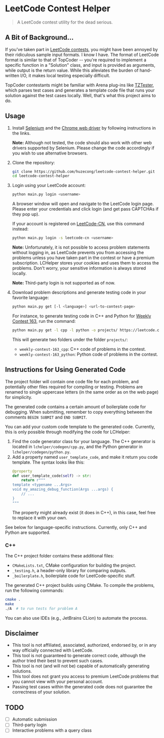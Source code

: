 # LeetCode Contest Helper

> A LeetCode contest utility for the dead serious.


## A Bit of Background...

If you've taken part in [LeetCode contests](https://leetcode.com/contest/), you might have been annoyed by their
ridiculous sample input formats. I know I have. The format of LeetCode format is similar to that of TopCoder -- you're
required to implement a specific function in a "Solution" class, and input is provided as arguments, while output is the
return value. While this alleviates the burden of hand-written I/O, it makes local testing especially difficult.

TopCoder contestants might be familiar with Arena plug-ins like
[TZTester](https://community.topcoder.com/contest/classes/TZTester/TZTester.html), which parses test cases and
generates a template code file that runs your solution against the test cases locally. Well, that's what this project
aims to do.


## Usage

1. Install [Selenium](https://selenium-python.readthedocs.io/installation.html) and the
   [Chrome web driver](https://sites.google.com/a/chromium.org/chromedriver/downloads) by following instructions
   in the links.

   **Note:** Although not tested, the code should also work with other web drivers supported by Selenium. Please change
   the code accordingly if you wish to use alternative browsers.
2. Clone the repository:
   ```bash
   git clone https://github.com/huzecong/leetcode-contest-helper.git
   cd leetcode-contest-helper
   ```
3. Login using your LeetCode account:
   ```bash
   python main.py login <username>
   ```
   A browser window will open and navigate to the LeetCode login page. Please enter your credentials and click login
   (and get pass CAPTCHAs if they pop up).

   If your account is registered on [LeetCode-CN](https://leetcode-cn.com), use this command instead:
   ```bash
   python main.py login -s leetcode-cn <username>
   ```

   **Note:** Unfortunately, it is not possible to access problem statements without logging in, as LeetCode prevents you
   from accessing the problems unless you have taken part in the contest or have a premium subscription. LCHelper stores
   your cookies and uses them to access the problems. Don't worry, your sensitive information is always stored locally.

   **Note:** Third-party login is not supported as of now.
4. Download problem descriptions and generate testing code in your favorite language:
   ```bash
   python main.py get [-l <language>] <url-to-contest-page>
   ```
   For instance, to generate testing code in C++ and Python for
   [Weekly Contest 163](https://leetcode.com/contest/weekly-contest-163), run the command:
   ```bash
   python main.py get -l cpp -l python -o projects/ https://leetcode.com/contest/weekly-contest-163
   ```
   This will generate two folders under the folder `projects/`:

   - `weekly-contest-163_cpp`: C++ code of problems in the contest.
   - `weekly-contest-163_python`: Python code of problems in the contest.


## Instructions for Using Generated Code

The project folder will contain one code file for each problem, and potentially other files required for compiling or
testing. Problems are renamed to single uppercase letters (in the same order as on the web page) for simplicity.

The generated code contains a certain amount of boilerplate code for debugging. When submitting, remember to copy
everything between the comments `BEGIN SUBMIT` and `END SUBMIT`.

You can add your custom code template to the generated code. Currently, this is only possible through modifying the code
for LCHelper:

1. Find the code generator class for your language. The C++ generator is located in `lchelper/codegen/cpp.py`, and the
   Python generator in `lchelper/codegen/python.py`.
2. Add a property named `user_template_code`, and make it return you code template. The syntax looks like this:
   ```python
   @property
   def user_template_code(self) -> str:
       return r"""
   template <typename ...Args>
   void my_amazing_debug_function(Args ...args) {
       // ...
   }
   """
   ```
   The property might already exist (it does in C++), in this case, feel free to replace it with your own.

See below for language-specific instructions. Currently, only C++ and Python are supported.

### C++

The C++ project folder contains these additional files:

- `CMakeLists.txt`, CMake configuration for building the project.
- `_testing.h`, a header-only library for comparing outputs.
- `_boilerplate.h`, boilerplate code for LeetCode-specific stuff.

The generated C++ project builds using CMake. To compile the problems, run the following commands:
```bash
cmake .
make
./A  # to run tests for problem A
```
You can also use IDEs (e.g., JetBrains CLion) to automate the process.


## Disclaimer

- This tool is not affiliated, associated, authorized, endorsed by, or in any way officially connected with LeetCode.
- This tool is not guaranteed to generate correct code, although the author tried their best to prevent such cases.
- This tool is not (and will not be) capable of automatically generating solutions.
- This tool does not grant you access to premium LeetCode problems that you cannot view with your personal account.
- Passing test cases within the generated code does not guarantee the correctness of your solution.


## TODO

- [ ] Automatic submission 
- [ ] Third-party login
- [ ] Interactive problems with a query class
